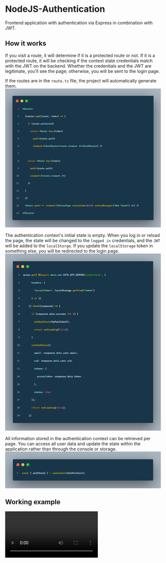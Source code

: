 # NodeJS-Authentication
Frontend application with authentication via Express in combination with JWT.

## How it works
If you visit a route, it will determine if it is a protected route or not. If it is a protected route, it will be checking if the context state credentials match with the JWT on the backend. Whether the credentials and the JWT are legitimate, you'll see the page; otherwise, you will be sent to the login page.

If the routes are in the `route.ts` file, the project will automatically generate them. 
![Route](route.png)

The authentication context's initial state is empty. When you log in or reload the page, the state will be changed to the `logged in` credentials, and the `JWT` will be added to the `localStorge`. If you update the `localStorage` token in something else, you will be redirected to the login page.
![Context check](check.png)

All information stored in the authentication context can be retrieved per page. You can access all user data and update the state within the application rather than through the console or storage. 
![Context](context.png)

## Working example
![Check the example of the working product](https://raw.githubusercontent.com/NSMNIA/NodeJS-Authentication/master/na.webm)
